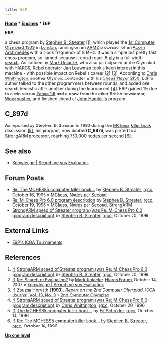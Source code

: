 ```yaml
---
title: E6P
---
```

**[Home](Home "Home") * [Engines](Engines "Engines") * E6P**

**E6P**,

a chess program by [Stephen B. Streater](Stephen_B._Streater "Stephen B. Streater") <a id="cite-note-1" href="#cite-ref-1">[1]</a>, which played the [1st Computer Olympiad 1989](1st_Computer_Olympiad#Chess "1st Computer Olympiad") in [London](https://en.wikipedia.org/wiki/London), running on an [ARM2](ARM2 "ARM2") processor of an [Acorn Archimedes](Acorn_Archimedes "Acorn Archimedes") with a clock frequency of 8 MHz. It was a simple but pretty fast chess program, so named because it could reach 6 [ply](Ply "Ply") in a full width [search](Search "Search"). As noticed by [Mark Uniacke](Mark_Uniacke "Mark Uniacke"), who also participated at the Olympiad with [HIARCS](HIARCS "HIARCS"), [Rebel](Rebel "Rebel") operator [Jan Louwman](Jan_Louwman "Jan Louwman") took a keen interest in this machine - with possible impact on Rebel's career <a id="cite-note-2" href="#cite-ref-2">[2]</a> <a id="cite-note-3" href="#cite-ref-3">[3]</a>. According to [Chris Whittington](Chris_Whittington "Chris Whittington"), another Olympic contender with his [Chess Player 2150](Chess_Player_2150 "Chess Player 2150"), E6P's author talked to the other programmers between rounds, and added one search heuristic after another during the tournament <a id="cite-note-4" href="#cite-ref-4">[4]</a>. E6P gained 1½ due to a win versus [Échec 1.5](%C3%89chec "Échec") and a draw from the other British newcomer, [Woodpusher](Woodpusher "Woodpusher"), and finished ahead of [John Hamlen's](John_Hamlen "John Hamlen") program.

## C_897d

As reported by Stephen B. Streater in 1996 during the [MChess](MChess "MChess") [killer book](MChess#killerbook "MChess") discussion <a id="cite-note-5" href="#cite-ref-5">[5]</a>, his program, now dubbed **C_897d**, was ported to a [StrongARM](index.php?title=StrongARM&action=edit&redlink=1 "StrongARM (page does not exist)") processor, reaching 750,000 [nodes per second](Nodes_per_Second "Nodes per Second") <a id="cite-note-6" href="#cite-ref-6">[6]</a>.

## See also

- [Knowledge | Search versus Evaluation](Knowledge#SearchVersusEvaluation "Knowledge")

## Forum Posts

- [Re: The MCHESS5 computer killer book...](https://groups.google.com/d/msg/rec.games.chess.computer/ZWQ5ZwvXx_s/ehktIQAorUoJ) by [Stephen B. Streater](Stephen_B._Streater "Stephen B. Streater"), [rgcc](Computer_Chess_Forums "Computer Chess Forums"), October 16, 1996 » [MChess](MChess "MChess"), [Nodes per Second](Nodes_per_Second "Nodes per Second")
- [Re: M-Chess Pro 6.0 program description](https://groups.google.com/d/msg/rec.games.chess.computer/LN4AMZzpvJE/stEeGUyRbK4J) by [Stephen B. Streater](Stephen_B._Streater "Stephen B. Streater"), [rgcc](Computer_Chess_Forums "Computer Chess Forums"), October 19, 1996 » [MChess](MChess "MChess"), [Nodes per Second](Nodes_per_Second "Nodes per Second"), [StrongARM](index.php?title=StrongARM&action=edit&redlink=1 "StrongARM (page does not exist)")
- [StrongARM speed of Streater program (was Re: M-Chess Pro 6.0 program description)](https://groups.google.com/d/msg/rec.games.chess.computer/LN4AMZzpvJE/EJ0kWupaWGoJ) by [Stephen B. Streater](Stephen_B._Streater "Stephen B. Streater"), [rgcc](Computer_Chess_Forums "Computer Chess Forums"), October 20, 1996

## External Links

- [E6P's ICGA Tournaments](https://www.game-ai-forum.org/icga-tournaments/program.php?id=324)

## References

1. <a id="cite-ref-1" href="#cite-note-1">↑</a> [StrongARM speed of Streater program (was Re: M-Chess Pro 6.0 program description)](https://groups.google.com/d/msg/rec.games.chess.computer/LN4AMZzpvJE/EJ0kWupaWGoJ) by [Stephen B. Streater](Stephen_B._Streater "Stephen B. Streater"), [rgcc](Computer_Chess_Forums "Computer Chess Forums"), October 20, 1996
1. <a id="cite-ref-2" href="#cite-note-2">↑</a> [Re: Search or Evaluation?](http://www.hiarcs.net/forums/viewtopic.php?p=2944) by [Mark Uniacke](Mark_Uniacke "Mark Uniacke"), [Hiarcs Forum](Computer_Chess_Forums "Computer Chess Forums"), October 14, 2007 » [Knowledge | Search versus Evaluation](Knowledge#SearchVersusEvaluation "Knowledge")
1. <a id="cite-ref-3" href="#cite-note-3">↑</a> [Zsuzsa Horváth](Zsuzsa_Horv%C3%A1th "Zsuzsa Horváth") (**1990**). *Report on the 2nd Computer Olympiad*. [ICCA Journal, Vol. 13, No. 3](ICGA_Journal#13_3 "ICGA Journal") » [2nd Computer Olympiad](2nd_Computer_Olympiad#Chess "2nd Computer Olympiad")
1. <a id="cite-ref-4" href="#cite-note-4">↑</a> [StrongARM speed of Streater program (was Re: M-Chess Pro 6.0 program description)](https://groups.google.com/d/msg/rec.games.chess.computer/LN4AMZzpvJE/t0aj-MuzsoMJ) by [Chris Whittington](Chris_Whittington "Chris Whittington"), [rgcc](Computer_Chess_Forums "Computer Chess Forums"), October 20, 1996
1. <a id="cite-ref-5" href="#cite-note-5">↑</a> [The MCHESS5 computer killer book...](https://groups.google.com/d/msg/rec.games.chess.computer/ZWQ5ZwvXx_s/gH6hyM2YbkMJ) by [Ed Schröder](Ed_Schroder "Ed Schroder"), [rgcc](Computer_Chess_Forums "Computer Chess Forums"), October 14, 1996
1. <a id="cite-ref-6" href="#cite-note-6">↑</a> [Re: The MCHESS5 computer killer book...](https://groups.google.com/d/msg/rec.games.chess.computer/ZWQ5ZwvXx_s/ehktIQAorUoJ) by [Stephen B. Streater](Stephen_B._Streater "Stephen B. Streater"), [rgcc](Computer_Chess_Forums "Computer Chess Forums"), October 16, 1996

**[Up one level](Engines "Engines")**

